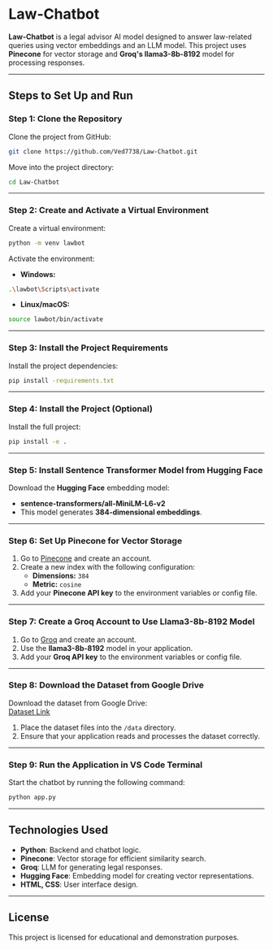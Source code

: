 #  Law-Chatbot
**Law-Chatbot** is a legal advisor AI model designed to answer law-related queries using vector embeddings and an LLM model. This project uses **Pinecone** for vector storage and **Groq's llama3-8b-8192** model for processing responses.

---

##  **Steps to Set Up and Run**

###  **Step 1: Clone the Repository**
Clone the project from GitHub:
```bash
git clone https://github.com/Ved7738/Law-Chatbot.git
```
Move into the project directory:
```bash
cd Law-Chatbot
```

---

###  **Step 2: Create and Activate a Virtual Environment**
Create a virtual environment:
```bash
python -m venv lawbot
```

Activate the environment:

- **Windows:**
```bash
.\lawbot\Scripts\activate
```

- **Linux/macOS:**
```bash
source lawbot/bin/activate
```

---

###  **Step 3: Install the Project Requirements**
Install the project dependencies:
```bash
pip install -requirements.txt
```

---

###  **Step 4: Install the Project (Optional)**
Install the full project:
```bash
pip install -e .
```

---

###  **Step 5: Install Sentence Transformer Model from Hugging Face**
Download the **Hugging Face** embedding model:
- **sentence-transformers/all-MiniLM-L6-v2**
- This model generates **384-dimensional embeddings**.

---

###  **Step 6: Set Up Pinecone for Vector Storage**
1. Go to [Pinecone](https://www.pinecone.io) and create an account.
2. Create a new index with the following configuration:
   - **Dimensions:** `384`
   - **Metric:** `cosine`
3. Add your **Pinecone API key** to the environment variables or config file.

---

###  **Step 7: Create a Groq Account to Use Llama3-8b-8192 Model**
1. Go to [Groq](https://groq.com) and create an account.
2. Use the **llama3-8b-8192** model in your application.
3. Add your **Groq API key** to the environment variables or config file.

---

### **Step 8: Download the Dataset from Google Drive**
Download the dataset from Google Drive:  
 [Dataset Link](https://drive.google.com/drive/folders/1iwhpGZ__NUcSC1eDyoslQOC5SyJO59-r?usp=drive_link)

1. Place the dataset files into the `/data` directory.
2. Ensure that your application reads and processes the dataset correctly.

---

###  **Step 9: Run the Application in VS Code Terminal**
Start the chatbot by running the following command:
```bash
python app.py
```

---

## **Technologies Used**
-  **Python**: Backend and chatbot logic.
-  **Pinecone**: Vector storage for efficient similarity search.
-  **Groq**: LLM for generating legal responses.
-  **Hugging Face**: Embedding model for creating vector representations.
-  **HTML, CSS**: User interface design.
---

##  **License**
This project is licensed for educational and demonstration purposes.